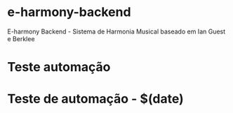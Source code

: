 # e-harmony-backend
E-harmony Backend - Sistema de Harmonia Musical baseado em Ian Guest e Berklee
# Teste automação
# Teste de automação - $(date)
